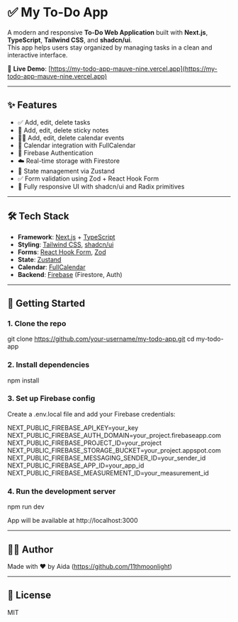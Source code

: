 # ✅ My To-Do App

A modern and responsive **To-Do Web Application** built with **Next.js**, **TypeScript**, **Tailwind CSS**, and **shadcn/ui**.  
This app helps users stay organized by managing tasks in a clean and interactive interface.

🔗 **Live Demo**: [https://my-todo-app-mauve-nine.vercel.app](https://my-todo-app-mauve-nine.vercel.app)

---

## ✨ Features

- ✅ Add, edit, delete tasks
- 📝 Add, edit, delete sticky notes
- 📌📅 Add, edit, delete calendar events
- 📅 Calendar integration with FullCalendar
- 🔐 Firebase Authentication
- ☁️ Real-time storage with Firestore
- 🧠 State management via Zustand
- ✅ Form validation using Zod + React Hook Form
- 🧩 Fully responsive UI with shadcn/ui and Radix primitives

---

## 🛠️ Tech Stack

- **Framework**: [Next.js](https://nextjs.org/) + [TypeScript](https://www.typescriptlang.org/)
- **Styling**: [Tailwind CSS](https://tailwindcss.com/), [shadcn/ui](https://ui.shadcn.dev/)
- **Forms**: [React Hook Form](https://react-hook-form.com/), [Zod](https://zod.dev/)
- **State**: [Zustand](https://zustand-demo.pmnd.rs/)
- **Calendar**: [FullCalendar](https://fullcalendar.io/)
- **Backend**: [Firebase](https://firebase.google.com/) (Firestore, Auth)

---

## 🚀 Getting Started

### 1. Clone the repo

git clone https://github.com/your-username/my-todo-app.git
cd my-todo-app

### 2. Install dependencies

npm install

### 3. Set up Firebase config

Create a .env.local file and add your Firebase credentials:

NEXT_PUBLIC_FIREBASE_API_KEY=your_key
NEXT_PUBLIC_FIREBASE_AUTH_DOMAIN=your_project.firebaseapp.com
NEXT_PUBLIC_FIREBASE_PROJECT_ID=your_project
NEXT_PUBLIC_FIREBASE_STORAGE_BUCKET=your_project.appspot.com
NEXT_PUBLIC_FIREBASE_MESSAGING_SENDER_ID=your_sender_id
NEXT_PUBLIC_FIREBASE_APP_ID=your_app_id
NEXT_PUBLIC_FIREBASE_MEASUREMENT_ID=your_measurement_id

### 4. Run the development server

npm run dev

App will be available at http://localhost:3000

---

## 🧑‍💻 Author

Made with ❤️ by Aida (https://github.com/11thmoonlight)

----
## 📄 License

MIT
